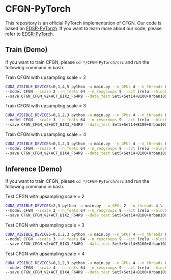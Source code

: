 # CFGN-PyTorch

This repository is an official PyTorch implementation of CFGN. Our code is based on [EDSR-PyTorch](https://github.com/sanghyun-son/EDSR-PyTorch). If you want to learn more about our code, please refer to [EDSR-PyTorch](https://github.com/sanghyun-son/EDSR-PyTorch).

## Train (Demo)
If you want to train CFGN, please ``cd */CFGN-PyTorch/src`` and run the following command in bash.

Train CFGN with upsampling scale = 2
```bash
CUDA_VISIBLE_DEVICES=0,1,4,5 python -u main.py --n_GPUs 4 --n_threads 8 \
--model CFGN --scale 2 --n_feats 64 --n_resgroups 9 --act lrelu --block_type CFGM_v2 --dilation 3 \
--save CFGN_CFGM_v2+ACT_BIX2_F64R9 --data_test Set5+Set14+B100+Urban100+Manga109 --batch_size 64 --patch_size 128 --save_results --save_models --lr 0.0005 --decay 200-400-600-800-1000-1200 --epochs 0 # --test_every 0
```

Train CFGN with upsampling scale = 3
```bash
CUDA_VISIBLE_DEVICES=0,1,2,3 python -u main.py --n_GPUs 4 --n_threads 8 \
--model CFGN --scale 3 --n_feats 64 --n_resgroups 9 --act lrelu --block_type CFGM_v2 --dilation 3 --pre_train pre_train_model_path \
--save CFGN_CFGM_v2+ACT_BIX3_F64R9 --data_test Set5+Set14+B100+Urban100+Manga109 --batch_size 64 --patch_size 192 --save_results --save_models --lr 0.0005 --decay 200-400-600-800-1000-1200 --epochs 0 # --test_every 0
```

Train CFGN with upsampling scale = 4
```bash
CUDA_VISIBLE_DEVICES=0,1,2,3 python -u main.py --n_GPUs 4 --n_threads 8 \
--model CFGN --scale 4 --n_feats 64 --n_resgroups 9 --act lrelu --block_type CFGM_v2 --dilation 3 --pre_train pre_train_model_path \
--save CFGN_CFGM_v2+ACT_BIX4_F64R9 --data_test Set5+Set14+B100+Urban100+Manga109 --batch_size 64 --patch_size 256 --save_results --save_models --lr 0.0005 --decay 200-400-600-800-1000-1200 --epochs 0 # --test_every 0
```

## Inference (Demo)
If you want to train CFGN, please ``cd */CFGN-PyTorch/src`` and run the following command in bash.

Test CFGN with upsampling scale = 2
```bash
CUDA_VISIBLE_DEVICES=2,3 python -u main.py --n_GPUs 2 --n_threads 4 \
--model CFGN --scale 2 --n_feats 64 --n_resgroups 9 --act lrelu --block_type CFGM_v2 --dilation 3 --pre_train pre_train_model_path \
--save CFGN_CFGM_v2+ACT_BIX2_F64R9 --data_test Set5+Set14+B100+Urban100+Manga109 --batch_size 64 --patch_size 128 --save_results --save_models --lr 0.0005 --decay 200-400-600-800-1000-1200 --epochs 0 --test_only # --test_every 0
```

Test CFGN with upsampling scale = 3
```bash
CUDA_VISIBLE_DEVICES=0,1,2,3 python -u main.py --n_GPUs 4 --n_threads 8 \
--model CFGN --scale 3 --n_feats 64 --n_resgroups 9 --act lrelu --block_type CFGM_v2 --dilation 3 --pre_train pre_train_model_path \
--save CFGN_CFGM_v2+ACT_BIX3_F64R9 --data_test Set5+Set14+B100+Urban100+Manga109 --batch_size 64 --patch_size 192 --save_results --save_models --lr 0.0005 --decay 200-400-600-800-1000-1200 --epochs 0 --test_only # --test_every 0
```

Test CFGN with upsampling scale = 4
```bash
CUDA_VISIBLE_DEVICES=0,1,2,3 python -u main.py --n_GPUs 4 --n_threads 8 \
--model CFGN --scale 4 --n_feats 64 --n_resgroups 9 --act lrelu --block_type CFGM_v2 --dilation 3 --pre_train pre_train_model_path \
--save CFGN_CFGM_v2+ACT_BIX4_F64R9 --data_test Set5+Set14+B100+Urban100+Manga109 --batch_size 64 --patch_size 256 --save_results --save_models --lr 0.0005 --decay 200-400-600-800-1000-1200 --epochs 0 --test_only # --test_every 0
```
